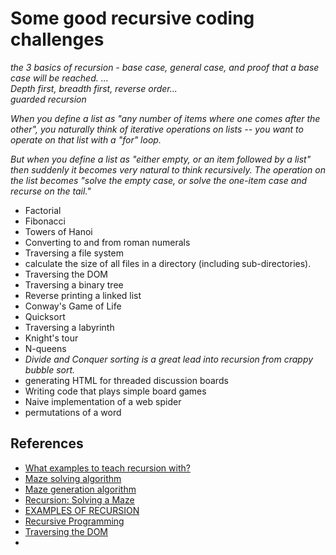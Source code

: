 # Some good recursive coding challenges

*the 3 basics of recursion - base case, general case, and proof that a base case will be reached. ...*  
*Depth first, breadth first, reverse order...*  
*guarded recursion*  

*When you define a list as "any number of items where one comes after the other", you naturally think of iterative operations on lists -- you want to operate on that list with a "for" loop.*

*But when you define a list as "either empty, or an item followed by a list" then suddenly it becomes very natural to think recursively.  The operation on the list becomes "solve the empty case, or solve the one-item case and recurse on the tail."*

+ Factorial
+ Fibonacci
+ Towers of Hanoi
+ Converting to and from roman numerals
+ Traversing a file system
+ calculate the size of all files in a directory (including sub-directories).
+ Traversing the DOM
+ Traversing a binary tree
+ Reverse printing a linked list
+ Conway's Game of Life
+ Quicksort
+ Traversing a labyrinth
+ Knight's tour
+ N-queens
+ *Divide and Conquer sorting is a great lead into recursion from crappy bubble sort.*
+ generating HTML for threaded discussion boards
+ Writing code that plays simple board games
+ Naive implementation of a web spider
+ permutations of a word

## References

+ [What examples to teach recursion with?](http://discuss.fogcreek.com/joelonsoftware4/default.asp?cmd=show&ixPost=142813)
+ [Maze solving algorithm](https://en.wikipedia.org/wiki/Maze_solving_algorithm)
+ [Maze generation algorithm](https://en.wikipedia.org/wiki/Maze_generation_algorithm)
+ [Recursion: Solving a Maze](https://www.cs.bu.edu/teaching/alg/maze/)
+ [EXAMPLES OF RECURSION](http://www.sparknotes.com/cs/recursion/examples/problems.html)
+ [Recursive Programming](https://www.cs.cmu.edu/~adamchik/15-121/lectures/Recursions/recursions.html)
+ [Traversing the DOM](http://www.kirupa.com/html5/traversing_the_dom.htm)
+ 
